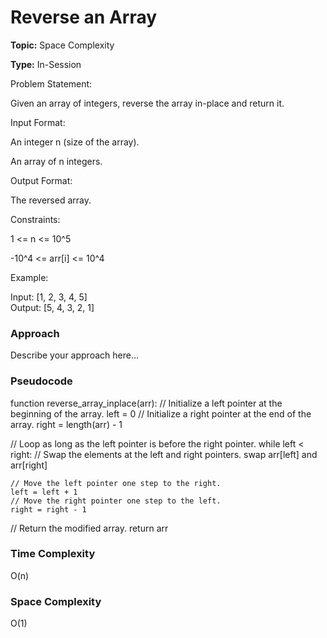 # Reverse an Array
**Topic:** Space Complexity

**Type:** In-Session



Problem Statement: 

 Given an array of integers, reverse the array in-place and return it. 

Input Format: 

An integer n (size of the array). 

An array of n integers. 

Output Format: 

The reversed array. 

Constraints: 

1 <= n <= 10^5 

-10^4 <= arr[i] <= 10^4 

Example: 

Input: [1, 2, 3, 4, 5]   
Output: [5, 4, 3, 2, 1]   
  

### Approach
Describe your approach here...

### Pseudocode
function reverse_array_inplace(arr):
  // Initialize a left pointer at the beginning of the array.
  left = 0
  // Initialize a right pointer at the end of the array.
  right = length(arr) - 1

  // Loop as long as the left pointer is before the right pointer.
  while left < right:
    // Swap the elements at the left and right pointers.
    swap arr[left] and arr[right]
    
    // Move the left pointer one step to the right.
    left = left + 1
    // Move the right pointer one step to the left.
    right = right - 1
  
  // Return the modified array.
  return arr


### Time Complexity
O(n)

### Space Complexity
O(1)
